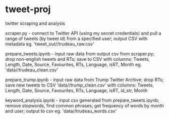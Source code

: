 # tweet-proj
 twitter scraping and analysis
 
scraper.py - connect to Twitter API (using my secret credentials) and pull a range of tweets (by tweet id) from
		a specified user; output CSV with metadata eg. 'tweet_out//trudeau_raw.csv'

prepare_tweets.ipynb - input raw data from output csv from scraper.py; drop non-english tweets and RTs;
		save to CSV with columns: Tweets, Length, Date, Source, Favourites, RTs, Language, isRT, Month
		eg. 'data//trudeau_clean.csv'

prepare_trump.ipynb - input raw data from Trump Twitter Archive; drop RTs;
		save new tweets to CSV 'data//trump_clean.csv' with columns: 
		Tweets, Length, Date, Source, Favourites, RTs, Language, isRT, id_str, Month

keyword_analysis.ipynb - input csv generated from prepare_tweets.ipynb; remove stopwords, find common phrases;
		get frequency of words by month and user; output to csv eg. 'data//trudeau_words.csv'
